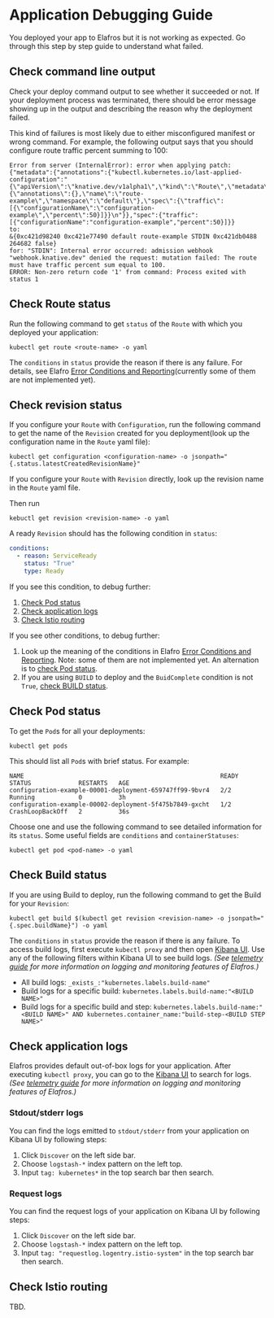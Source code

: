 # Application Debugging Guide

You deployed your app to Elafros but it is not working as expected. Go through
this step by step guide to understand what failed.

## Check command line output

Check your deploy command output to see whether it succeeded or not. If your
deployment process was terminated, there should be error message showing up in
the output and describing the reason why the deployment failed.

This kind of failures is most likely due to either misconfigured manifest or wrong
command. For example, the following output says that you should configure route
traffic percent summing to 100:

```
Error from server (InternalError): error when applying patch:
{"metadata":{"annotations":{"kubectl.kubernetes.io/last-applied-configuration":"{\"apiVersion\":\"knative.dev/v1alpha1\",\"kind\":\"Route\",\"metadata\":{\"annotations\":{},\"name\":\"route-example\",\"namespace\":\"default\"},\"spec\":{\"traffic\":[{\"configurationName\":\"configuration-example\",\"percent\":50}]}}\n"}},"spec":{"traffic":[{"configurationName":"configuration-example","percent":50}]}}
to:
&{0xc421d98240 0xc421e77490 default route-example STDIN 0xc421db0488 264682 false}
for: "STDIN": Internal error occurred: admission webhook "webhook.knative.dev" denied the request: mutation failed: The route must have traffic percent sum equal to 100.
ERROR: Non-zero return code '1' from command: Process exited with status 1
```

## Check Route status

Run the following command to get `status` of the `Route` with which you deployed
your application:

```shell
kubectl get route <route-name> -o yaml
```

The `conditions` in `status` provide the reason if there is any failure. For
details, see Elafro
[Error Conditions and Reporting](../spec/errors.md)(currently some of them
are not implemented yet).

## Check revision status

If you configure your `Route` with `Configuration`, run the following command to
get the name of the `Revision` created for you deployment(look up the
configuration name in the `Route` yaml file):

```shell
kubectl get configuration <configuration-name> -o jsonpath="{.status.latestCreatedRevisionName}"
```

If you configure your `Route` with `Revision` directly, look up the revision
name in the `Route` yaml file.

Then run

```shell
kebuctl get revision <revision-name> -o yaml
```

A ready `Revision` should has the following condition in `status`:

```yaml
conditions:
  - reason: ServiceReady
    status: "True"
    type: Ready
```

If you see this condition, to debug further:

  1. [Check Pod status](#check-pod-status)
  1. [Check application logs](#check-application-logs)
  1. [Check Istio routing](#check-istio-routing)

If you see other conditions, to debug further:

  1. Look up the meaning of the conditions in Elafro
     [Error Conditions and Reporting](../spec/errors.md). Note: some of them
     are not implemented yet. An alternation is to
     [check Pod status](#check-pod-status).
  1. If you are using `BUILD` to deploy and the `BuidComplete` condition is not
     `True`, [check BUILD status](#check-build-status).

## Check Pod status

To get the `Pod`s for all your deployments:

```shell
kubectl get pods
```

This should list all `Pod`s with brief status. For example:

```
NAME                                                      READY     STATUS             RESTARTS   AGE
configuration-example-00001-deployment-659747ff99-9bvr4   2/2       Running            0          3h
configuration-example-00002-deployment-5f475b7849-gxcht   1/2       CrashLoopBackOff   2          36s
```

Choose one and use the following command to see detailed information for its
`status`. Some useful fields are `conditions` and `containerStatuses`:

```shell
kubectl get pod <pod-name> -o yaml

```

## Check Build status

If you are using Build to deploy, run the following command to get the Build for
your `Revision`:

```shell
kubectl get build $(kubectl get revision <revision-name> -o jsonpath="{.spec.buildName}") -o yaml
```

The `conditions` in `status` provide the reason if there is any failure. To access build logs, first execute `kubectl proxy` and then open [Kibana UI](http://localhost:8001/api/v1/namespaces/monitoring/services/kibana-logging/proxy/app/kibana). Use any of the following filters within Kibana UI to see build logs. _(See [telemetry guide](../telemetry.md) for more information on logging and monitoring features of Elafros.)_
* All build logs: `_exists_:"kubernetes.labels.build-name"`
* Build logs for a specific build: `kubernetes.labels.build-name:"<BUILD NAME>"`
* Build logs for a specific build and step: `kubernetes.labels.build-name:"<BUILD NAME>" AND kubernetes.container_name:"build-step-<BUILD STEP NAME>"`

## Check application logs
Elafros provides default out-of-box logs for your application. After executing
`kubectl proxy`, you can go to the
[Kibana UI](http://localhost:8001/api/v1/namespaces/monitoring/services/kibana-logging/proxy/app/kibana)
to search for logs. _(See [telemetry guide](../telemetry.md) for more information on logging and monitoring features of Elafros.)_

### Stdout/stderr logs

You can find the logs emitted to `stdout/stderr` from your application on
Kibana UI by following steps:

1. Click `Discover` on the left side bar.
1. Choose `logstash-*` index pattern on the left top.
1. Input `tag: kubernetes*` in the top search bar then search.

### Request logs

You can find the request logs of your application on Kibana UI by following
steps:

1. Click `Discover` on the left side bar.
1. Choose `logstash-*` index pattern on the left top.
1. Input `tag: "requestlog.logentry.istio-system"` in the top search bar then
   search.

## Check Istio routing

TBD.
